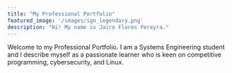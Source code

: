 ```yaml
---
title: "My Professional Portfolio"
featured_image: '/images/ign_legendary.png'
description: "Hi! My name is Jairo Flores Pereyra."
---
```

Welcome to my Professional Portfolio. I am a Systems Engineering student and I describe myself as a passionate learner who is keen on competitive programming, cybersecurity, and Linux.